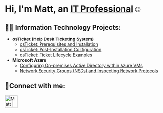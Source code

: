 <h1>Hi, I'm Matt, an <a href="https://www.linkedin.com/in/elwood-matt-howell/">IT Professional</a>☺</h1>

<h2>👨‍💻 Information Technology Projects:</h2>

- <b>osTicket (Help Desk Ticketing System)</b>
  - [osTicket: Prerequisites and Installation](https://github.com/elwoodmatthowell/osticket-prereqs)
  - [osTicket: Post-Installation Configuration](https://github.com/elwoodmatthowell/post-install-config)
  - [osTicket: Ticket Lifecycle Examples](https://github.com/elwoodmatthowell/tickets-lifecycle)
- <b>Microsoft Azure</b>
  - [Configuring On-premises Active Directory within Azure VMs](https://github.com/elwoodmatthowell/configure-ad)
  - [Network Security Groups (NSGs) and Inspecting Network Protocols](https://github.com/elwoodmatthowell/azure-network-protocols)


<h2>🤳Connect with me:</h2>

[<img align="left" alt="Matt | LinkedIn" width="40px" src="https://github.com/ElwoodMattHowell/images/blob/main/linked-in.svg" />][linkedin]

[linkedin]: https://www.linkedin.com/in/elwood-matt-howell/
